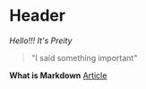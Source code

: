 # Header
*Hello!!! It's Preity*

>"I said something important"

**What is Markdown**
[Article](https://www.markdownguide.org/getting-started/)

